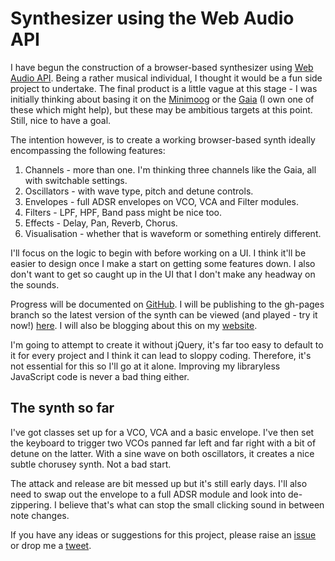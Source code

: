 # Synthesizer using the Web Audio API

I have begun the construction of a browser-based synthesizer using [Web Audio API](https://dvcs.w3.org/hg/audio/raw-file/tip/webaudio/specification.html). Being a rather musical individual, I thought it would be a fun side project to undertake. The final product is a little vague at this stage - I was initially thinking about basing it on the [Minimoog](http://www.moogmusic.com/products/Minimoog-Voyagers) or the [Gaia](http://www.roland.co.uk/products/gaia_sh-01/) (I own one of these which might help), but these may be ambitious targets at this point. Still, nice to have a goal.

The intention however, is to create a working browser-based synth ideally encompassing the following features:

1. Channels - more than one. I'm thinking three channels like the Gaia, all with switchable settings.
2. Oscillators - with wave type, pitch and detune controls.
3. Envelopes - full ADSR envelopes on VCO, VCA and Filter modules.
3. Filters - LPF, HPF, Band pass might be nice too.
4. Effects - Delay, Pan, Reverb, Chorus.
5. Visualisation - whether that is waveform or something entirely different.

I'll focus on the logic to begin with before working on a UI. I think it'll be easier to design once I make a start on getting some features down. I also don't want to get so caught up in the UI that I don't make any headway on the sounds.

Progress will be documented on [GitHub](https://github.com/trys/synth/). I will be publishing to the gh-pages branch so the latest version of the synth can be viewed (and played - try it now!) [here](http://trys.github.io/Synth/). I will also be blogging about this on my [website](http://trysmudford.com).

I'm going to attempt to create it without jQuery, it's far too easy to default to it for every project and I think it can lead to sloppy coding. Therefore, it's not essential for this so I'll go at it alone. Improving my libraryless JavaScript code is never a bad thing either.

## The synth so far

I've got classes set up for a VCO, VCA and a basic envelope. I've then set the keyboard to trigger two VCOs panned far left and far right with a bit of detune on the latter. With a sine wave on both oscillators, it creates a nice subtle chorusey synth. Not a bad start.

The attack and release are bit messed up but it's still early days. I'll also need to swap out the envelope to a full ADSR module and look into de-zippering. I believe that's what can stop the small clicking sound in between note changes.

If you have any ideas or suggestions for this project, please raise an [issue](https://github.com/trys/Synth/issues) or drop me a [tweet](http://twitter.com/trysmudford).
